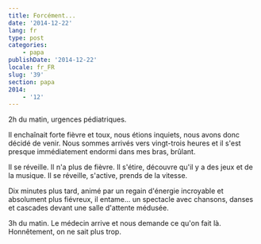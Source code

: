 ```yaml
---
title: Forcément...
date: '2014-12-22'
lang: fr
type: post
categories:
    - papa
publishDate: '2014-12-22'
locale: fr_FR
slug: '39'
section: papa
2014:
    - '12'
---
```


2h du matin, urgences pédiatriques.

Il enchaînait forte fièvre et toux, nous étions inquiets, nous avons donc décidé de venir. Nous sommes arrivés vers vingt-trois heures et il s'est presque immédiatement endormi dans mes bras, brûlant.

Il se réveille. Il n'a plus de fièvre. Il s'étire, découvre qu'il y a des jeux et de la musique. Il se réveille, s'active, prends de la vitesse.

Dix minutes plus tard, animé par un regain d'énergie incroyable et absolument plus fiévreux, il entame... un spectacle avec chansons, danses et cascades devant une salle d'attente médusée.

3h du matin. Le médecin arrive et nous demande ce qu'on fait là. Honnêtement, on ne sait plus trop.
